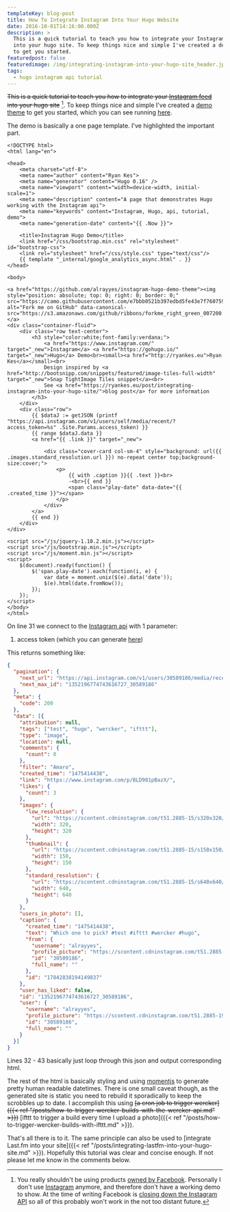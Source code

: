```yaml
---
templateKey: blog-post
title: How To Integrate Instagram Into Your Hugo Website
date: 2016-10-01T14:16:00.000Z
description: >
  This is a quick tutorial to teach you how to integrate your Instagram feed
  into your hugo site. To keep things nice and simple I've created a demo theme
  to get you started.
featuredpost: false
featuredimage: /img/integrating-instagram-into-your-hugo-site_header.jpg
tags:
  - hugo instagram api tutorial
---
```

~~This is a quick tutorial to teach you how to integrate your [Instagram feed](http://instagram.com/alrayyes) into your hugo site~~ [^1]. To keep things nice and simple I've created a [demo theme](https://github.com/alrayyes/instagram-hugo-demo-theme) to get you started, which you can see running [here](https://instagram-hugo-demo.ryankes.eu/).

The demo is basically a one page template. I've highlighted the important part.​

```html{31-43}{numberLines: true}
<!DOCTYPE html>
<html lang="en">

<head>
    <meta charset="utf-8">
    <meta name="author" content="Ryan Kes">
    <meta name="generator" content="Hugo 0.16" />
    <meta name="viewport" content="width=device-width, initial-scale=1">
    <meta name="description" content="A page that demonstrates Hugo working with the Instagram api">
    <meta name="keywords" content="Instagram, Hugo, api, tutorial, demo">
    <meta name="generation-date" content="{{ .Now }}">

    <title>Instagram Hugo Demo</title>
    <link href="/css/bootstrap.min.css" rel="stylesheet" id="bootstrap-css">
    <link rel="stylesheet" href="/css/style.css" type="text/css"/>
    {{ template "_internal/google_analytics_async.html" . }}
</head>

<body>

<a href="https://github.com/alrayyes/instagram-hugo-demo-theme"><img style="position: absolute; top: 0; right: 0; border: 0;" src="https://camo.githubusercontent.com/e7bbb0521b397edbd5fe43e7f760759336b5e05f/68747470733a2f2f73332e616d617a6f6e6177732e636f6d2f6769746875622f726962626f6e732f666f726b6d655f72696768745f677265656e5f3030373230302e706e67" alt="Fork me on GitHub" data-canonical-src="https://s3.amazonaws.com/github/ribbons/forkme_right_green_007200.png"></a>
<div class="container-fluid">
    <div class="row text-center">
        <h3 style="color:white;font-family:verdana;">
            <a href="https://www.instagram.com/" target="_new">Instagram</a> <a href="https://gohugo.io/" target="_new">Hugo</a> Demo<br><small><a href="http://ryankes.eu">Ryan Kes</a></small><br>
            Design inspired by <a href="http://bootsnipp.com/snippets/featured/image-tiles-full-width" target="_new">Snap TightImage Tiles snippet</a><br>
            See <a href="https://ryankes.eu/post/integrating-instagram-into-your-hugo-site/">blog post</a> for more information
        </h3>
    </div>
    <div class="row">
        {{ $dataJ := getJSON (printf "https://api.instagram.com/v1/users/self/media/recent/?access_token=%s" .Site.Params.access_token) }}
        {{ range $dataJ.data }}
        <a href="{{ .link }}" target="_new">

            <div class="cover-card col-sm-4" style="background: url({{ .images.standard_resolution.url }}) no-repeat center top;background-size:cover;">
                <p>
                    {{ with .caption }}{{ .text }}<br>
                    -<br>{{ end }}
                    <span class="play-date" data-date="{{ .created_time }}"></span>
                </p>
            </div>
        </a>
        {{ end }}
    </div>
</div>

<script src="/js/jquery-1.10.2.min.js"></script>
<script src="/js/bootstrap.min.js"></script>
<script src="/js/moment.min.js"></script>
<script>
    $(document).ready(function() {
        $('span.play-date').each(function(i, e) {
            var date = moment.unix($(e).data('date'));
            $(e).html(date.fromNow());
        });
    });
</script>
</body>
</html>
```

On line 31 we connect to the [Instagram api](https://www.instagram.com/developer/) with 1 parameter:
 
1. access token (which you can generate [here](http://instagram.pixelunion.net/))
 
This returns something like:

```json
{
  "pagination": {
    "next_url": "https://api.instagram.com/v1/users/30589186/media/recent?access_token=30589186.1677ed0.04f23d0cd29246d692e1f240b0fd836a\u0026count=1\u0026max_id=1352196774743616727_30589186",
    "next_max_id": "1352196774743616727_30589186"
  },
  "meta": {
    "code": 200
  },
  "data": [{
    "attribution": null,
    "tags": ["test", "hugo", "wercker", "ifttt"],
    "type": "image",
    "location": null,
    "comments": {
      "count": 0
    },
    "filter": "Amaro",
    "created_time": "1475414438",
    "link": "https://www.instagram.com/p/BLD981pBazX/",
    "likes": {
      "count": 3
    },
    "images": {
      "low_resolution": {
        "url": "https://scontent.cdninstagram.com/t51.2885-15/s320x320/e35/14488341_1365561496789352_8898975373191020544_n.jpg?ig_cache_key=MTM1MjE5Njc3NDc0MzYxNjcyNw%3D%3D.2",
        "width": 320,
        "height": 320
      },
      "thumbnail": {
        "url": "https://scontent.cdninstagram.com/t51.2885-15/s150x150/e35/14488341_1365561496789352_8898975373191020544_n.jpg?ig_cache_key=MTM1MjE5Njc3NDc0MzYxNjcyNw%3D%3D.2",
        "width": 150,
        "height": 150
      },
      "standard_resolution": {
        "url": "https://scontent.cdninstagram.com/t51.2885-15/s640x640/sh0.08/e35/14488341_1365561496789352_8898975373191020544_n.jpg?ig_cache_key=MTM1MjE5Njc3NDc0MzYxNjcyNw%3D%3D.2",
        "width": 640,
        "height": 640
      }
    },
    "users_in_photo": [],
    "caption": {
      "created_time": "1475414438",
      "text": "Which one to pick? #test #ifttt #wercker #hugo",
      "from": {
        "username": "alrayyes",
        "profile_picture": "https://scontent.cdninstagram.com/t51.2885-19/11821796_875675509184288_365567230_a.jpg",
        "id": "30589186",
        "full_name": ""
      },
      "id": "17842838194149837"
    },
    "user_has_liked": false,
    "id": "1352196774743616727_30589186",
    "user": {
      "username": "alrayyes",
      "profile_picture": "https://scontent.cdninstagram.com/t51.2885-19/11821796_875675509184288_365567230_a.jpg",
      "id": "30589186",
      "full_name": ""
    }
  }]
}
```

Lines 32 - 43 basically just loop through this json and output corresponding html.

The rest of the html is basically styling and using [momentjs](http://momentjs.com/) to generate pretty human readable datetimes. There is one small caveat though, as the generated site is static you need to rebuild it sporadically to keep the scrobbles up to date. I accomplish this using ~~[a cron job to trigger wercker]({{< ref "/posts/how-to-trigger-wercker-builds-with-the-wercker-api.md" >}})~~ [ifttt to trigger a build every time I upload a photo]({{< ref "/posts/how-to-trigger-wercker-builds-with-ifttt.md" >}}).

That's all there is to it. The same principle can also be used to [integrate Last.fm into your site]({{< ref "/posts/integrating-lastfm-into-your-hugo-site.md" >}}). Hopefully this tutorial was clear and concise enough. If not please let me know in the comments below.

[^1]: You really shouldn't be using products [owned by Facebook](https://www.stopusingfacebook.co/). Personally I don't use [Instagram](https://www.instagram.com) anymore, and therefore don't have a working demo to show. At the time of writing Facebook is [closing down the Instagram API](https://techcrunch.com/2018/04/04/facebook-instagram-api-shut-down/) so all of this probably won't work in the not too distant future.​
